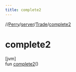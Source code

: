 ```yaml
---
title: complete2
---
```

//[Perry](../../../index.html)/[server](../index.html)/[Trade](index.html)/[complete2](complete2.html)



# complete2



[jvm]\
fun [complete2](complete2.html)()





